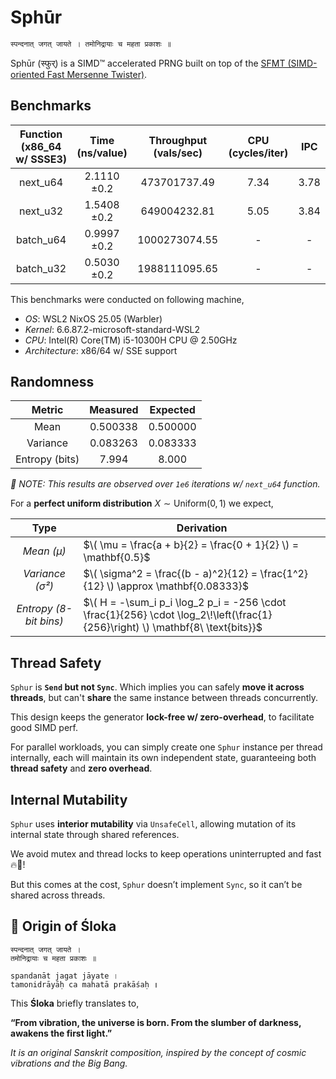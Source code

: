 # Sphūr

```md
स्पन्दनात् जगत् जायते । तमोनिद्रायाः च महता प्रकाशः ॥
```

Sphūr (स्फुर्) is a SIMD™ accelerated PRNG built on top of the
[SFMT (SIMD-oriented Fast Mersenne Twister)](https://www.math.sci.hiroshima-u.ac.jp/m-mat/MT/SFMT/).

## Benchmarks

| Function (x86_64 w/ SSSE3) | Time (ns/value)     | Throughput (vals/sec) | CPU (cycles/iter) | IPC  |
|:--------------------------:|:-------------------:|:---------------------:|:-----------------:|:----:|
| next_u64                   |         2.1110 ±0.2 |          473701737.49 | 7.34              | 3.78 |
| next_u32                   |         1.5408 ±0.2 |          649004232.81 | 5.05              | 3.84 |
| batch_u64                  |         0.9997 ±0.2 |         1000273074.55 | -                 | -    |
| batch_u32                  |         0.5030 ±0.2 |         1988111095.65 | -                 | -    |

This benchmarks were conducted on following machine,

* *OS*: WSL2 NixOS 25.05 (Warbler)
* *Kernel*: 6.6.87.2-microsoft-standard-WSL2
* *CPU*: Intel(R) Core(TM) i5-10300H CPU @ 2.50GHz
* *Architecture*: x86/64 w/ SSE support

## Randomness

| Metric         | Measured     | Expected   |
|:--------------:|:------------:|:----------:|
| Mean           | 0.500338     | 0.500000   |
| Variance       | 0.083263     | 0.083333   |
| Entropy (bits) | 7.994        | 8.000      |

_📝 NOTE: This results are observed over `1e6` iterations w/ `next_u64` function._

For a **perfect uniform distribution** $X \sim \mathrm{Uniform}(0,1)$ we expect,

| Type                   | Derivation                                                                                                                     |
|:----------------------:|--------------------------------------------------------------------------------------------------------------------------------|
| _Mean (μ)_             | $\( \mu = \frac{a + b}{2} = \frac{0 + 1}{2} \) = \mathbf{0.5}$                                                                 |
| _Variance (σ²)_        | $\( \sigma^2 = \frac{(b - a)^2}{12} = \frac{1^2}{12} \) \approx \mathbf{0.08333}$                                              |
| _Entropy (8-bit bins)_ | $\( H = -\sum_i p_i \log_2 p_i = -256 \cdot \frac{1}{256} \cdot \log_2\!\left(\frac{1}{256}\right) \) \mathbf{8\ \text{bits}}$ |

## Thread Safety

`Sphur` is **`Send` but not `Sync`**.
Which implies you can safely **move it across threads**, but can't **share** the same instance
between threads concurrently.

This design keeps the generator **lock-free w/ zero-overhead**, to facilitate good SIMD perf.

For parallel workloads, you can simply create one `Sphur` instance per thread internally, each will
maintain its own independent state, guaranteeing both **thread safety** and **zero overhead**.

## Internal Mutability

`Sphur` uses **interior mutability** via `UnsafeCell`, allowing mutation of its internal state through
shared references.

We avoid mutex and thread locks to keep operations uninterrupted and fast 🔥🚀!

But this comes at the cost, `Sphur` doesn’t implement `Sync`, so it can’t be shared across threads.

## 🌌 Origin of Śloka

```
स्पन्दनात् जगत् जायते ।
तमोनिद्रायाः च महता प्रकाशः ॥

spandanāt jagat jāyate ।  
tamonidrāyāḥ ca mahatā prakāśaḥ ॥
```

This **Śloka** briefly translates to,

**“From vibration, the universe is born. From the slumber of darkness, awakens the first light.”**

*It is an original Sanskrit composition, inspired by the concept of cosmic vibrations and the Big Bang.*


